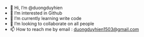 - 👋 Hi, I’m @duongduyhien
- 👀 I’m interested in Github
- 🌱 I’m currently learning write code
- 💞️ I’m looking to collaborate on all people
- 📫 How to reach me by email : duongduyhien1503@gmail.com

<!---
duongduyhien/duongduyhien is a ✨ special ✨ repository because its `README.md` (this file) appears on your GitHub profile.
You can click the Preview link to take a look at your changes.
--->
